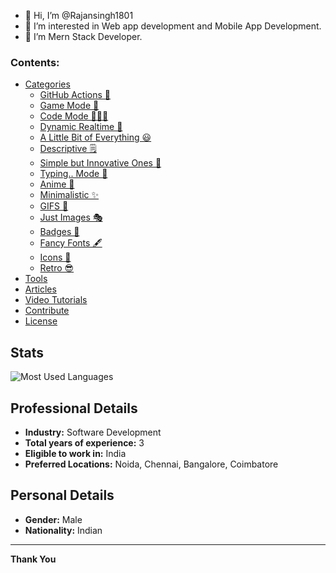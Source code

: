 - 👋 Hi, I’m @Rajansingh1801
- 👀 I’m interested in Web app development and Mobile App Development.
- 🌱 I’m  Mern Stack Developer.

### Contents:
  - [Categories](#categories)
      - [GitHub Actions 🤖](#github-actions-)
      - [Game Mode 🚀](#game-mode-)
      - [Code Mode 👨🏽‍💻](#code-mode-)
      - [Dynamic Realtime 💫](#dynamic-realtime-)
      - [A Little Bit of Everything 😃](#a-little-bit-of-everything-)
      - [Descriptive 🗒](#descriptive-)
      - [Simple but Innovative Ones 🤗](#simple-but-innovative-ones-)
      - [Typing.. Mode 🎰](#typing-mode-)
      - [Anime 👾](#anime-)
      - [Minimalistic ✨](#minimalistic-)
      - [GIFS 👻](#gifs-)
      - [Just Images 🎭](#just-images-)
      - [Badges 🎫](#badges-)
      - [Fancy Fonts 🖋](#fancy-fonts-)
      - [Icons 🎯](#icons-)
      - [Retro 😎](#retro-)
  - [Tools](#tools)
  - [Articles](#articles)
  - [Video Tutorials](#tutorials)
  - [Contribute](#contribute)
  - [License](#license)


## Stats



![Most Used Languages](https://github-readme-stats.vercel.app/api/top-langs?username=rajansingh1801&layout=compact&theme=radical)

## Professional Details

- **Industry:** Software Development
- **Total years of experience:** 3
- **Eligible to work in:** India
- **Preferred Locations:** Noida, Chennai, Bangalore, Coimbatore

## Personal Details

- **Gender:** Male
- **Nationality:** Indian

---

**Thank You**
<!---
Rajansingh1801/Rajansingh1801 is a ✨ special ✨ repository because its `README.md` (this file) appears on your GitHub profile.
You can click the Preview link to take a look at your changes.
--->
